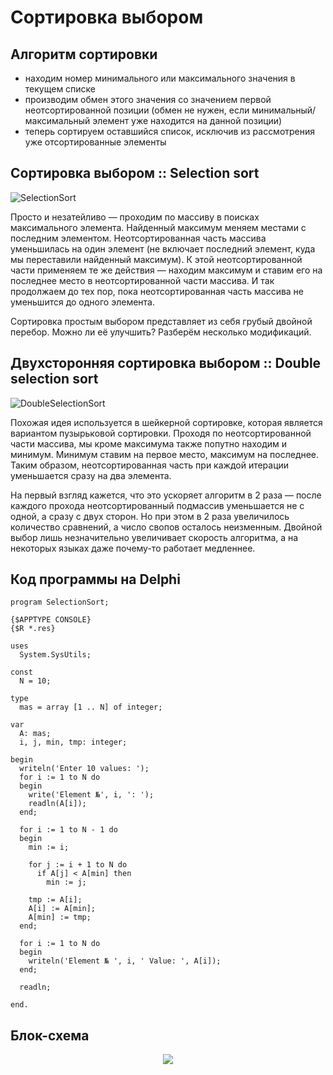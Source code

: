 # Сортировка выбором
## Алгоритм сортировки
* находим номер минимального или максимального значения в текущем списке
* производим обмен этого значения со значением первой неотсортированной позиции (обмен не нужен, если минимальный/максимальный элемент уже находится на данной позиции)
* теперь сортируем оставшийся список, исключив из рассмотрения уже отсортированные элементы

## Сортировка выбором :: Selection sort

![SelectionSort](https://user-images.githubusercontent.com/40485432/138320601-43995e73-5a06-4a72-9522-45c8218a1504.gif)

Просто и незатейливо — проходим по массиву в поисках максимального элемента. Найденный максимум меняем местами с последним элементом. Неотсортированная часть массива уменьшилась на один элемент (не включает последний элемент, куда мы переставили найденный максимум). К этой неотсортированной части применяем те же действия — находим максимум и ставим его на последнее место в неотсортированной части массива. И так продолжаем до тех пор, пока неотсортированная часть массива не уменьшится до одного элемента.

Сортировка простым выбором представляет из себя грубый двойной перебор. Можно ли её улучшить? Разберём несколько модификаций.

## Двухсторонняя сортировка выбором :: Double selection sort

![DoubleSelectionSort](https://user-images.githubusercontent.com/40485432/138320623-b37b37ea-9b64-4eb8-ab3e-d3e81add37ba.gif)

Похожая идея используется в шейкерной сортировке, которая является вариантом пузырьковой сортировки. Проходя по неотсортированной части массива, мы кроме максимума также попутно находим и минимум. Минимум ставим на первое место, максимум на последнее. Таким образом, неотсортированная часть при каждой итерации уменьшается сразу на два элемента.

На первый взгляд кажется, что это ускоряет алгоритм в 2 раза — после каждого прохода неотсортированный подмассив уменьшается не с одной, а сразу с двух сторон. Но при этом в 2 раза увеличилось количество сравнений, а число свопов осталось неизменным. Двойной выбор лишь незначительно увеличивает скорость алгоритма, а на некоторых языках даже почему-то работает медленнее.

## Код программы на Delphi
```
program SelectionSort;

{$APPTYPE CONSOLE}
{$R *.res}

uses
  System.SysUtils;

const
  N = 10;

type
  mas = array [1 .. N] of integer;

var
  A: mas;
  i, j, min, tmp: integer;

begin
  writeln('Enter 10 values: ');
  for i := 1 to N do
  begin
    write('Element №', i, ': ');
    readln(A[i]);
  end;

  for i := 1 to N - 1 do
  begin
    min := i;

    for j := i + 1 to N do
      if A[j] < A[min] then
        min := j;

    tmp := A[i];
    A[i] := A[min];
    A[min] := tmp;
  end;

  for i := 1 to N do
  begin
    writeln('Element № ', i, ' Value: ', A[i]);
  end;

  readln;

end.
```
## Блок-схема
<p align="center">
  <img src="https://user-images.githubusercontent.com/40485432/138334759-24c493ac-e255-4ccc-81a8-5511ca6538f9.png" />
</p>
